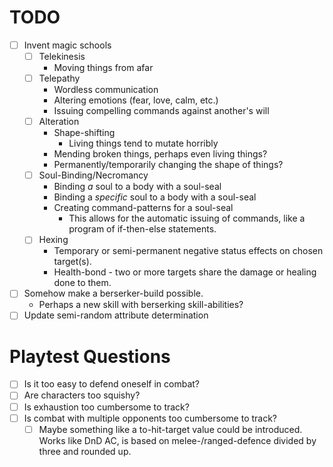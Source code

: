 # TODO
* [ ] Invent magic schools
  * [ ] Telekinesis
    * Moving things from afar
  * [ ] Telepathy
    * Wordless communication
    * Altering emotions (fear, love, calm, etc.)
    * Issuing compelling commands against another's will
  * [ ] Alteration
    * Shape-shifting
      * Living things tend to mutate horribly
    * Mending broken things, perhaps even living things?
    * Permanently/temporarily changing the shape of things?
  * [ ] Soul-Binding/Necromancy
    * Binding *a* soul to a body with a soul-seal
    * Binding a *specific* soul to a body with a soul-seal
    * Creating command-patterns for a soul-seal
      * This allows for the automatic issuing of commands, like a program of if-then-else statements. 
  * [ ] Hexing
    * Temporary or semi-permanent negative status effects on chosen target(s).
    * Health-bond - two or more targets share the damage or healing done to them. 
* [ ] Somehow make a berserker-build possible. 
  * Perhaps a new skill with berserking skill-abilities?
* [ ] Update semi-random attribute determination

# Playtest Questions
* [ ] Is it too easy to defend oneself in combat?
* [ ] Are characters too squishy?
* [ ] Is exhaustion too cumbersome to track?
* [ ] Is combat with multiple opponents too cumbersome to track?
  * [ ] Maybe something like a to-hit-target value could be introduced. Works like DnD AC, is based on melee-/ranged-defence divided by three and rounded up. 